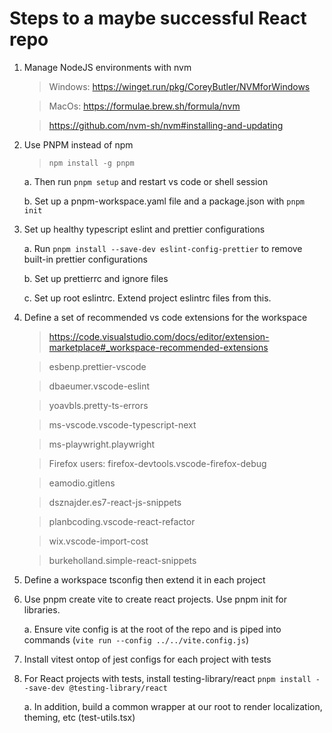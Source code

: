 # Steps to a maybe successful React repo

1. Manage NodeJS environments with nvm
    > Windows: https://winget.run/pkg/CoreyButler/NVMforWindows

    > MacOs: https://formulae.brew.sh/formula/nvm

    > https://github.com/nvm-sh/nvm#installing-and-updating
2. Use PNPM instead of npm
    > ```npm install -g pnpm```
    
    a. Then run ```pnpm setup``` and restart vs code or shell session

    b. Set up a pnpm-workspace.yaml file and a package.json with ```pnpm init```
3. Set up healthy typescript eslint and prettier configurations

    a. Run ```pnpm install --save-dev eslint-config-prettier``` to remove built-in prettier configurations

    b. Set up prettierrc and ignore files

    c. Set up root eslintrc. Extend project eslintrc files from this.

4. Define a set of recommended vs code extensions for the workspace
    > https://code.visualstudio.com/docs/editor/extension-marketplace#_workspace-recommended-extensions

    > esbenp.prettier-vscode

    > dbaeumer.vscode-eslint

    > yoavbls.pretty-ts-errors

    > ms-vscode.vscode-typescript-next

    > ms-playwright.playwright

    > Firefox users: firefox-devtools.vscode-firefox-debug

    > eamodio.gitlens

    > dsznajder.es7-react-js-snippets

    > planbcoding.vscode-react-refactor

    > wix.vscode-import-cost

    > burkeholland.simple-react-snippets

5. Define a workspace tsconfig then extend it in each project

6. Use pnpm create vite to create react projects. Use pnpm init for libraries.

    a. Ensure vite config is at the root of the repo and is piped into commands (```vite run --config ../../vite.config.js```)

6. Install vitest ontop of jest configs for each project with tests

7. For React projects with tests, install testing-library/react ```pnpm install --save-dev @testing-library/react```

    a. In addition, build a common wrapper at our root to render localization, theming, etc (test-utils.tsx)
